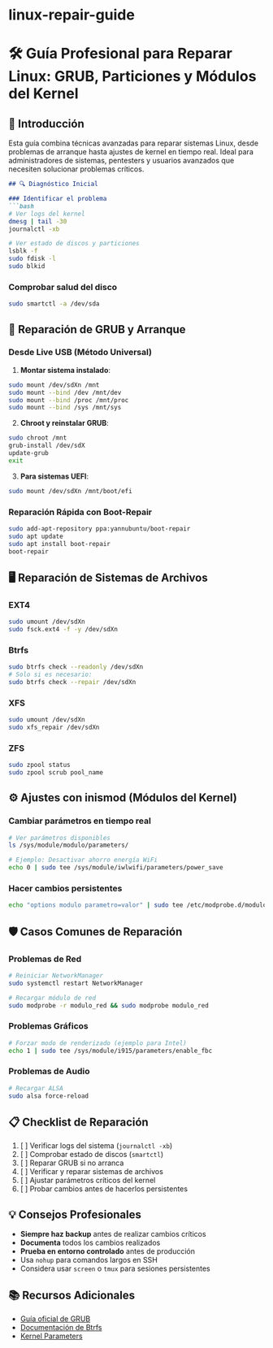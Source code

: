 # linux-repair-guide
# 🛠️ Guía Profesional para Reparar Linux: GRUB, Particiones y Módulos del Kernel

## 📌 Introducción

Esta guía combina técnicas avanzadas para reparar sistemas Linux, desde problemas de arranque hasta ajustes de kernel en tiempo real. Ideal para administradores de sistemas, pentesters y usuarios avanzados que necesiten solucionar problemas críticos.

```markdown
## 🔍 Diagnóstico Inicial

### Identificar el problema
```bash
# Ver logs del kernel
dmesg | tail -30
journalctl -xb

# Ver estado de discos y particiones
lsblk -f
sudo fdisk -l
sudo blkid
```

### Comprobar salud del disco
```bash
sudo smartctl -a /dev/sda
```

## 🚀 Reparación de GRUB y Arranque

### Desde Live USB (Método Universal)
1. **Montar sistema instalado**:
```bash
sudo mount /dev/sdXn /mnt
sudo mount --bind /dev /mnt/dev
sudo mount --bind /proc /mnt/proc
sudo mount --bind /sys /mnt/sys
```

2. **Chroot y reinstalar GRUB**:
```bash
sudo chroot /mnt
grub-install /dev/sdX
update-grub
exit
```

3. **Para sistemas UEFI**:
```bash
sudo mount /dev/sdXn /mnt/boot/efi
```

### Reparación Rápida con Boot-Repair
```bash
sudo add-apt-repository ppa:yannubuntu/boot-repair
sudo apt update
sudo apt install boot-repair
boot-repair
```

## 🖥️ Reparación de Sistemas de Archivos

### EXT4
```bash
sudo umount /dev/sdXn
sudo fsck.ext4 -f -y /dev/sdXn
```

### Btrfs
```bash
sudo btrfs check --readonly /dev/sdXn
# Solo si es necesario:
sudo btrfs check --repair /dev/sdXn
```

### XFS
```bash
sudo umount /dev/sdXn
sudo xfs_repair /dev/sdXn
```

### ZFS
```bash
sudo zpool status
sudo zpool scrub pool_name
```

## ⚙️ Ajustes con inismod (Módulos del Kernel)

### Cambiar parámetros en tiempo real
```bash
# Ver parámetros disponibles
ls /sys/module/modulo/parameters/

# Ejemplo: Desactivar ahorro energía WiFi
echo 0 | sudo tee /sys/module/iwlwifi/parameters/power_save
```

### Hacer cambios persistentes
```bash
echo "options modulo parametro=valor" | sudo tee /etc/modprobe.d/modulo.conf
```

## 🛡️ Casos Comunes de Reparación

### Problemas de Red
```bash
# Reiniciar NetworkManager
sudo systemctl restart NetworkManager

# Recargar módulo de red
sudo modprobe -r modulo_red && sudo modprobe modulo_red
```

### Problemas Gráficos
```bash
# Forzar modo de renderizado (ejemplo para Intel)
echo 1 | sudo tee /sys/module/i915/parameters/enable_fbc
```

### Problemas de Audio
```bash
# Recargar ALSA
sudo alsa force-reload
```

## 📋 Checklist de Reparación

1. [ ] Verificar logs del sistema (`journalctl -xb`)
2. [ ] Comprobar estado de discos (`smartctl`)
3. [ ] Reparar GRUB si no arranca
4. [ ] Verificar y reparar sistemas de archivos
5. [ ] Ajustar parámetros críticos del kernel
6. [ ] Probar cambios antes de hacerlos persistentes

## 💡 Consejos Profesionales

- **Siempre haz backup** antes de realizar cambios críticos
- **Documenta** todos los cambios realizados
- **Prueba en entorno controlado** antes de producción
- Usa `nohup` para comandos largos en SSH
- Considera usar `screen` o `tmux` para sesiones persistentes

## 📚 Recursos Adicionales

- [Guía oficial de GRUB](https://www.gnu.org/software/grub/manual/grub/)
- [Documentación de Btrfs](https://btrfs.wiki.kernel.org/index.php/Main_Page)
- [Kernel Parameters](https://www.kernel.org/doc/html/latest/admin-guide/kernel-parameters.html)

